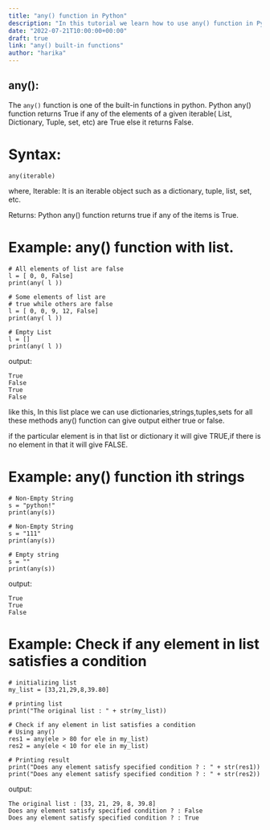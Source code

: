 ```yaml
---
title: "any() function in Python"
description: "In this tutorial we learn how to use any() function in Python"
date: "2022-07-21T10:00:00+00:00"
draft: true
link: "any() built-in functions"
author: "harika"
---
```


## any():
The `any()` function is one of the built-in functions in python.
Python any() function returns True if any of the elements of a given iterable( List, Dictionary, Tuple, set, etc) are True else it returns False. 

# Syntax: 
```
any(iterable)
```
where, Iterable: It is an iterable object such as a dictionary, tuple, list, set, etc.                 

Returns: Python any() function returns true if any of the items is True.

# Example: any() function with list.
```
# All elements of list are false
l = [ 0, 0, False]
print(any( l ))
 
# Some elements of list are
# true while others are false
l = [ 0, 0, 9, 12, False]
print(any( l ))
 
# Empty List
l = []
print(any( l ))
```
output:
```
True
False
True
False
```
like this, In this list place we can use dictionaries,strings,tuples,sets for all these methods any() function can give output either true or false.

if the particular element is in that list or dictionary it will give TRUE,if there is no element in that it will give FALSE.

# Example: any() function ith strings
```
# Non-Empty String
s = "python!"
print(any(s))
 
# Non-Empty String
s = "111"
print(any(s))
 
# Empty string
s = ""
print(any(s))
```
output:
```
True
True
False
```
# Example: Check if any element in list satisfies a condition

```
# initializing list
my_list = [33,21,29,8,39.80]
 
# printing list
print("The original list : " + str(my_list))
 
# Check if any element in list satisfies a condition
# Using any()
res1 = any(ele > 80 for ele in my_list)
res2 = any(ele < 10 for ele in my_list)
 
# Printing result
print("Does any element satisfy specified condition ? : " + str(res1))
print("Does any element satisfy specified condition ? : " + str(res2))
```
output:
```
The original list : [33, 21, 29, 8, 39.8]
Does any element satisfy specified condition ? : False
Does any element satisfy specified condition ? : True
```



